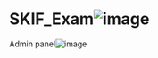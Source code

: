 # SKIF_Exam![image](https://user-images.githubusercontent.com/87224103/205473257-d75b28de-d1fa-435d-b7a0-e79490d7723b.png)
Admin panel![image](https://user-images.githubusercontent.com/87224103/205473291-9648b2c3-8aa2-4c43-8f8b-e6453f108c69.png)
